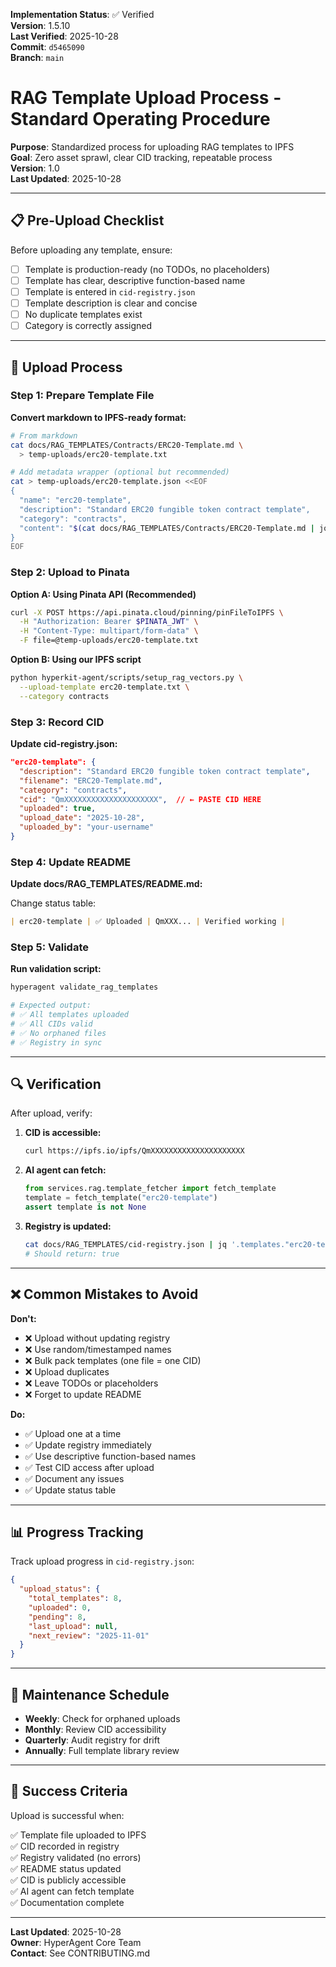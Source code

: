 <!-- AUDIT_BADGE_START -->
**Implementation Status**: ✅ Verified  
**Version**: 1.5.10  
**Last Verified**: 2025-10-28  
**Commit**: `d5465090`  
**Branch**: `main`  
<!-- AUDIT_BADGE_END -->

# RAG Template Upload Process - Standard Operating Procedure

**Purpose**: Standardized process for uploading RAG templates to IPFS  
**Goal**: Zero asset sprawl, clear CID tracking, repeatable process  
**Version**: 1.0  
**Last Updated**: 2025-10-28

---

## 📋 Pre-Upload Checklist

Before uploading any template, ensure:

- [ ] Template is production-ready (no TODOs, no placeholders)
- [ ] Template has clear, descriptive function-based name
- [ ] Template is entered in `cid-registry.json`
- [ ] Template description is clear and concise
- [ ] No duplicate templates exist
- [ ] Category is correctly assigned

---

## 🚀 Upload Process

### Step 1: Prepare Template File

**Convert markdown to IPFS-ready format:**

```bash
# From markdown
cat docs/RAG_TEMPLATES/Contracts/ERC20-Template.md \
  > temp-uploads/erc20-template.txt

# Add metadata wrapper (optional but recommended)
cat > temp-uploads/erc20-template.json <<EOF
{
  "name": "erc20-template",
  "description": "Standard ERC20 fungible token contract template",
  "category": "contracts",
  "content": "$(cat docs/RAG_TEMPLATES/Contracts/ERC20-Template.md | jq -Rs .)"
}
EOF
```

### Step 2: Upload to Pinata

**Option A: Using Pinata API (Recommended)**
```bash
curl -X POST https://api.pinata.cloud/pinning/pinFileToIPFS \
  -H "Authorization: Bearer $PINATA_JWT" \
  -H "Content-Type: multipart/form-data" \
  -F file=@temp-uploads/erc20-template.txt
```

**Option B: Using our IPFS script**
```bash
python hyperkit-agent/scripts/setup_rag_vectors.py \
  --upload-template erc20-template.txt \
  --category contracts
```

### Step 3: Record CID

**Update cid-registry.json:**
```json
"erc20-template": {
  "description": "Standard ERC20 fungible token contract template",
  "filename": "ERC20-Template.md",
  "category": "contracts",
  "cid": "QmXXXXXXXXXXXXXXXXXXXXX",  // ← PASTE CID HERE
  "uploaded": true,
  "upload_date": "2025-10-28",
  "uploaded_by": "your-username"
}
```

### Step 4: Update README

**Update docs/RAG_TEMPLATES/README.md:**

Change status table:
```markdown
| erc20-template | ✅ Uploaded | QmXXX... | Verified working |
```

### Step 5: Validate

**Run validation script:**
```bash
hyperagent validate_rag_templates

# Expected output:
# ✅ All templates uploaded
# ✅ All CIDs valid
# ✅ No orphaned files
# ✅ Registry in sync
```

---

## 🔍 Verification

After upload, verify:

1. **CID is accessible:**
   ```bash
   curl https://ipfs.io/ipfs/QmXXXXXXXXXXXXXXXXXXXXX
   ```

2. **AI agent can fetch:**
   ```python
   from services.rag.template_fetcher import fetch_template
   template = fetch_template("erc20-template")
   assert template is not None
   ```

3. **Registry is updated:**
   ```bash
   cat docs/RAG_TEMPLATES/cid-registry.json | jq '.templates."erc20-template".uploaded'
   # Should return: true
   ```

---

## ❌ Common Mistakes to Avoid

**Don't:**
- ❌ Upload without updating registry
- ❌ Use random/timestamped names
- ❌ Bulk pack templates (one file = one CID)
- ❌ Upload duplicates
- ❌ Leave TODOs or placeholders
- ❌ Forget to update README

**Do:**
- ✅ Upload one at a time
- ✅ Update registry immediately
- ✅ Use descriptive function-based names
- ✅ Test CID access after upload
- ✅ Document any issues
- ✅ Update status table

---

## 📊 Progress Tracking

Track upload progress in `cid-registry.json`:

```json
{
  "upload_status": {
    "total_templates": 8,
    "uploaded": 0,
    "pending": 8,
    "last_upload": null,
    "next_review": "2025-11-01"
  }
}
```

---

## 🔄 Maintenance Schedule

- **Weekly**: Check for orphaned uploads
- **Monthly**: Review CID accessibility
- **Quarterly**: Audit registry for drift
- **Annually**: Full template library review

---

## 🎯 Success Criteria

Upload is successful when:

✅ Template file uploaded to IPFS  
✅ CID recorded in registry  
✅ Registry validated (no errors)  
✅ README status updated  
✅ CID is publicly accessible  
✅ AI agent can fetch template  
✅ Documentation complete  

---

**Last Updated**: 2025-10-28  
**Owner**: HyperAgent Core Team  
**Contact**: See CONTRIBUTING.md

